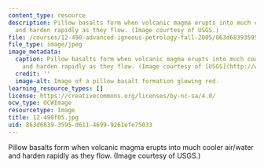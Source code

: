 ```yaml
---
content_type: resource
description: Pillow basalts form when volcanic magma erupts into much cooler air/water
  and harden rapidly as they flow. (Image courtesy of USGS.)
file: /courses/12-490-advanced-igneous-petrology-fall-2005/863d68393595d61146999261efe75033_12-490f05.jpg
file_type: image/jpeg
image_metadata:
  caption: Pillow basalts form when volcanic magma erupts into much cooler air/water
    and harden rapidly as they flow. (Image courtesy of [USGS](http://www.usgs.gov/).)
  credit: ''
  image-alt: Image of a pillow basalt formation glowing red.
learning_resource_types: []
license: https://creativecommons.org/licenses/by-nc-sa/4.0/
ocw_type: OCWImage
resourcetype: Image
title: 12-490f05.jpg
uid: 863d6839-3595-d611-4699-9261efe75033
---
```

Pillow basalts form when volcanic magma erupts into much cooler air/water and harden rapidly as they flow. (Image courtesy of USGS.)